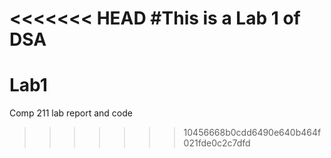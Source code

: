 <<<<<<< HEAD
#This is a Lab 1 of DSA
=======
# Lab1
Comp 211 lab report and code
>>>>>>> 10456668b0cdd6490e640b464f021fde0c2c7dfd
